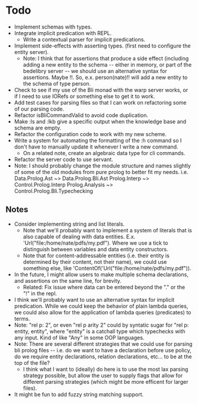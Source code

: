 
Todo
====
  * Implement schemas with types.
  * Integrate implicit predication with REPL.
      * Write a contextual parser for implicit predications.
  * Implement side-effects with asserting types. (first need to configure the entity server).
     * Note: I think that for assertions that produce a side effect (including adding a new entity
             to the schema -- either in memory, or part of the bedelibry server -- we should use
             an alternative syntax for assertions. Maybe !!. So, e.x. person(nate)!! will add a new
             entity to the schema of type person.
  * Check to see if my use of the Bli monad with the warp server works,
    or if I need to use IORefs or something else to get it to work.
  * Add test cases for parsing files so that I can work on refactoring some of our parsing code.
  * Refactor isBliCommandValid to avoid code duplication.
  * Make :ls and :lkb give a specific output when the knowledge base and schema are empty.
  * Refactor the configuration code to work with my new scheme.
  * Write a system for automating the formatting of the :h command so I don't have to manually update it
    whenever I write a new command.
      * On a related note, create an algebraic data type for cli commands.
  * Refactor the server code to use servant.
  * Note: I should probably change the module structure and names slightly of some of the old
    modules from pure prolog to better fit my needs. i.e. 
        Data.Prolog.Ast ~> Data.Prolog.Bli.Ast
        Prolog.Interp   ~> Control.Prolog.Interp
        Prolog.Analysis ~> Control.Prolog.Bli.Typechecking
    
Notes
-----
  * Consider implementing string and list literals.
    * Note that we'll probably want to implement a system of literals that is also
      capable of dealing with data entities. E.x. 'Url("file:/home/nate/pdfs/my.pdf"). Where we use a tick
      to distinguish between variables and data entity constructors. 
    * Note that for content-addressable entities (i.e. their entity is determined by their content, not their name), we 
      could use something else, like 'ContentOf('Url("file:/home/nate/pdfs/my.pdf")).
  * In the future, I might allow users to make multiple schema declarations, and assertions on the same line, for brevity.
      * Related: Fix issue where data can be entered beyond the "." or the "!" in the repl.
  * I think we'll probably want to use an alternative syntax for implicit predication.
    While we could keep the behavior of plain lambda queries, we could also 
    allow for the application of lambda queries (predicates) to terms.
  * Note: "rel p: 2", or even "rel p arity 2" could by syntatic sugar for
    "rel p: entity, entity", where "entity" is a catchall type which typechecks with
    any input. Kind of like "Any" in some OOP languages.
  * Note: There are several different strategies that we could use for parsing
    bli prolog files -- i.e. do we want to have a declaration before use
    policy, do we require entity declarations, relation declarations, etc... to be at the
    top of the file? 
      * I think what I want to (ideally) do here is to use the most
        lax parsing strategy possible, but allow the user to supply flags
        that allow for different parsing strategies (which might be more efficent
        for larger files).
  * It might be fun to add fuzzy string matching support.